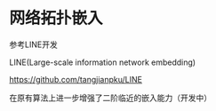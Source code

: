 网络拓扑嵌入
=============

参考LINE开发

LINE(Large-scale information network embedding)

https://github.com/tangjianpku/LINE

在原有算法上进一步增强了二阶临近的嵌入能力（开发中）
